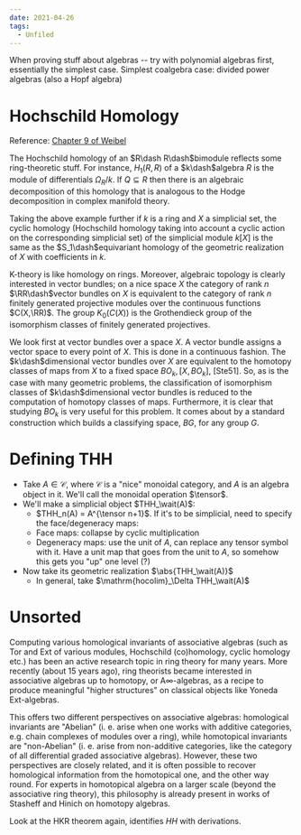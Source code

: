 ```yaml
---
date: 2021-04-26
tags: 
  - Unfiled
---
```


When proving stuff about algebras -- try with polynomial algebras first, essentially the simplest case.
Simplest coalgebra case: divided power algebras (also a Hopf algebra)

# Hochschild Homology

Reference: <a href="file:///home/zack/Dropbox/Library/Charles A. Weibel/An Introduction to Homological Algebra (489)/An Introduction to Homological Algebra - Charles A. Weibel.pdf#page=312">Chapter 9 of Weibel</a>

The Hochschild homology of an $R\dash R\dash$bimodule reflects some ring-theoretic stuff. For instance, $H_1(R,R)$ of a $k\dash$algebra $R$ is the module of differentials $\Omega_R/k$. If $Q\subseteq R$ then there is an algebraic decomposition of this homology that is analogous to the Hodge decomposition in complex manifold theory.

Taking the above example further if $k$ is a ring and $X$ a simplicial set, the cyclic homology (Hochschild homology taking into account a cyclic action on the corresponding simplicial set) of the simplicial module $k[X]$ is the same as the $S_1\dash$equivariant homology of the geometric realization of $X$ with coefficients in $k$.

K-theory is like homology on rings. Moreover, algebraic topology is clearly interested in vector bundles; on a nice space $X$ the category of rank $n$ $\RR\dash$vector bundles on $X$ is equivalent to the category of rank $n$ finitely generated projective modules over the continuous functions $C(X,\RR)$. The group $K_0(C(X))$ is the Grothendieck group of the isomorphism classes of finitely generated projectives.

We look first at vector bundles over a space $X$. A vector bundle assigns a vector
space to every point of $X$. This is done in a continuous fashion. The $k\dash$dimensional
vector bundles over $X$ are equivalent to the homotopy classes of maps from $X$ to
a fixed space $BO_k, [X, BO_k]$, [Ste51]. So, as is the case with many geometric
problems, the classification of isomorphism classes of $k\dash$dimensional vector bundles
is reduced to the computation of homotopy classes of maps. Furthermore, it is clear
that studying $BO_k$ is very useful for this problem. It comes about by a standard
construction which builds a classifying space, $BG$, for any group $G$.

# Defining THH

- Take $A \in \mathcal C$, where $\mathcal C$ is a "nice" monoidal category, and $A$ is an algebra object in it. We'll call the monoidal operation $\tensor$.
- We'll make a simplicial object $THH_\wait(A)$:
  - $THH_n(A) = A^{\tensor n+1}$. If it's to be simplicial, need to specify the face/degeneracy maps:
  - Face maps: collapse by cyclic multiplication
  - Degeneracy maps: use the unit of $A$, can replace any tensor symbol with it. Have a unit map that goes from the unit to $A$, so somehow this gets you "up" one level (?)
- Now take its geometric realization $\abs{THH_\wait(A)}$
  - In general, take $\mathrm{hocolim}_\Delta THH_\wait(A)$

# Unsorted

Computing various homological invariants of associative algebras (such as Tor and Ext of various modules, Hochschild (co)homology, cyclic homology etc.) has been an active research topic in ring theory for many years. More recently (about 15 years ago), ring theorists became interested in associative algebras up to homotopy, or A∞-algebras, as a recipe to produce meaningful "higher structures" on classical objects like Yoneda Ext-algebras.

This offers two different perspectives on associative algebras: homological invariants are "Abelian" (i. e. arise when one works with additive categories, e.g. chain complexes of modules over a ring), while homotopical invariants are "non-Abelian" (i. e. arise from non-additive categories, like the category of all differential graded associative algebras). However, these two perspectives are closely related, and it is often possible to recover homological information from the homotopical one, and the other way round. For experts in homotopical algebra on a larger scale (beyond the associative ring theory), this philosophy is already present in works of Stasheff and Hinich on homotopy algebras.


Look at the HKR theorem again, identifies $HH$ with derivations.
